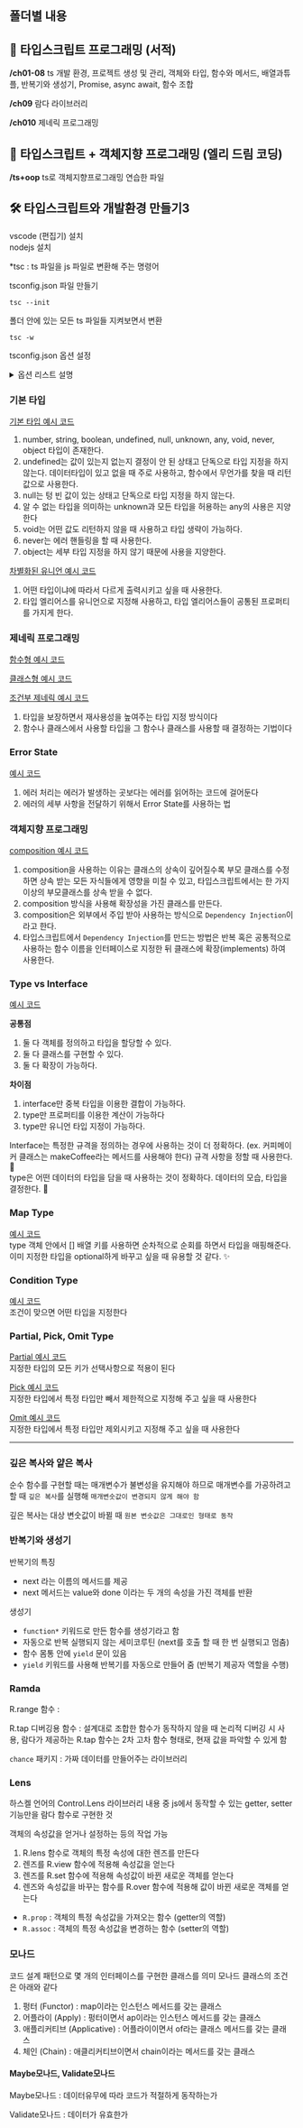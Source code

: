 ## 폴더별 내용
## 🧾 타입스크립트 프로그래밍 (서적)

**/ch01-08** ts 개발 환경, 프로젝트 생성 및 관리, 객체와 타입, 함수와 메서드, 배열과튜플, 반복기와 생성기, Promise, async await, 함수 조합

**/ch09**
람다 라이브러리

**/ch010**
제네릭 프로그래밍

## 🧾 타입스크립트 + 객체지향 프로그래밍 (엘리 드림 코딩)

**/ts+oop** ts로 객체지향프로그래밍 연습한 파일


##  🛠 타입스크립트와 개발환경 만들기3
vscode (편집기) 설치   
nodejs 설치   

*tsc : ts 파일을 js 파일로 변환해 주는 명령어

tsconfig.json 파일 만들기   
```
tsc --init
```
폴더 안에 있는 모든 ts 파일들 지켜보면서 변환
```
tsc -w
```


tsconfig.json 옵션 설정

<details>
<summary>옵션 리스트 설명</summary>

1. incremental : 수정된 부분만 컴파일 하겠다 (대신 디스크에 저장용량을 사용한다)   

2. target : 변환할 자바스크립트의 버전을 설정   

3. module : 컴파일할 때 모듈을 어떻게 구현할 것인지 결정 (웹 브라우저에서 동작 : amd, 노드제이에스에서 동작 : commonjs)   

4. lib: 옵션값이 없으면 target에 있는 버전의 모든 것들을 사용 가능하고, 옵션값이 있으면 해당 라이브러리만 사용한다. (보통은 false로 둔다)   

5. allowJs : 프로젝트 안에서 js를 같이 쓸 건지 결정   
6. checkJs : js 파일에서 에러를 잡고 싶을 때 설정   
7. jsx : react에 관련된 것을 사용할 것인지 설정   
8. declaration : 내가 만든 코드를 다른 사람에게 제공하는 라이브러리 형식으로 바꿀 것인지 설정 (보통은 사용하지 않는다)   
9. sourceMap : 키 값이 true면 트랜스파일 디렉터리에는 .js 이외에도 .js.map 파일이 생성, 자바스크립트 코드가 타입스크립트 코드의 어디에 해당하는지 알려주는 지표, 디버깅 시 사용 
10. outFile : 작성한 파일을 한 파일로 합칠 때 설정   
11. outDir : 트랜스파일된 ES5 자바스크립트 파일을 저장하는 디렉터리를 설정 
12. composite : incremental이 true이면 이전에 빌드된 정보들을 기억해서 더 빠르게 빌드하도록 설정   
13. tsBuildInfoFile : incremental이 true이면 관련된 정보들을 담을 수 있는 파일 지정   
14. removeComments : 코멘트를 전부 삭제   
15. noEmit : 에러 체크만 하고 js 변환하지 않는다   
16. importHelpers : ts를 엄청 예전 버전의 js로 변환할 때 문제가 되는 부분들이 있을 수 있는데 이 설정을 true로 두면 코드를 더 더해서 변환을 도와줄 때 설정   
17. isolatedModules : 각각의 파일을 다른 모듈로 변환할 때 설정   
18. noImpliciAny : false 설정 시 타입을 지정하지 않더라도 문제로 인식하지 않음   
19. strict : true 권장, 엄격한 확인을 하고 싶을 때 설정   
20. downlevellteration : generator 문법을 사용하기 위해 `true` 설정
21. moduleResolution : module 키 값이 commonjs면 node, amd면 classic으로 지정   
22. esModuleInterop : `chance`와 같은 AMD 방식을 전제로 구현된 라이브러리는 commonjs 방식으로 동작하는 타입스크립트 코드에 혼란을 줄 수 있어서 이런 경우를 대비해 키 값을 `true`로 설정   
23. paths : 소스 파일의 import 문에서 from 부분을 해석할 때 찾아야 하는 디렉터리를 설정   




</details>

### 기본 타입
[기본 타입 예시 코드](https://github.com/ksy8230/ts-work/commit/a9e8eabf52bf734c2e38c9a895fa3fa34f197a90)

1. number, string, boolean, undefined, null, unknown, any, void, never, object 타입이 존재한다.
2. undefined는 값이 있는지 없는지 결정이 안 된 상태고 단독으로 타입 지정을 하지 않는다. 데이터타입이 있고 없을 때 주로 사용하고, 함수에서 무언가를 찾을 때 리턴값으로 사용한다.
3. null는 텅 빈 값이 있는 상태고 단독으로 타입 지정을 하지 않는다. 
4. 알 수 없는 타입을 의미하는 unknown과 모든 타입을 허용하는 any의 사용은 지양한다
5. void는 어떤 값도 리턴하지 않을 때 사용하고 타입 생략이 가능하다.
6. never는 에러 핸들링을 할 때 사용한다.
6. object는 세부 타입 지정을 하지 않기 때문에 사용을 지양한다.

[차별화된 유니언 예시 코드](https://github.com/ksy8230/ts-work/commit/289909a48b20e185800da176a31e3361cabe259e#diff-ed36cc08ffd3f563c5b73015e75d4b38de411053eca3b18ae2cfb08e0eccce59)

1. 어떤 타입이냐에 따라서 다르게 출력시키고 싶을 때 사용한다.
2. 타입 엘리어스를 유니언으로 지정해 사용하고, 타입 엘리어스들이 공통된 프로퍼티를 가지게 한다.
### 제네릭 프로그래밍
[함수형 예시 코드](https://github.com/ksy8230/ts-work/commit/c3e5df591e0e1405141d8c2861b993f84447ce11#diff-98c5f3b7ea5425b3af6737542b0e09c6d146bc05def735af02ab4a0269db46aa)

[클래스형 예시 코드](https://github.com/ksy8230/ts-work/commit/37ebf3be2c45da272e6ddc2c50fe455601e3f836#diff-6d1736f167db480fd7f3e7cc85f035ea3716d395064a0732f6fd30e48ea94f27)

[조건부 제네릭 예시 코드](https://github.com/ksy8230/ts-work/commit/50da3648ad258817892165c4d6cc000d4ca395ec)

1. 타입을 보장하면서 재사용성을 높여주는 타입 지정 방식이다
2. 함수나 클래스에서 사용할 타입을 그 함수나 클래스를 사용할 때 결정하는 기법이다

### Error State
[예시 코드](https://github.com/ksy8230/ts-work/commit/89fa18cb32e6624a4ff8109a844892a518f27407#diff-474ef08f3363240d8aef7bfe49e4f18df75b1025e661f14fbb85606df9acfa4c)

1. 에러 처리는 에러가 발생하는 곳보다는 에러를 읽어하는 코드에 걸어둔다
2. 에러의 세부 사항을 전달하기 위해서 Error State를 사용하는 법

### 객체지향 프로그래밍
[composition 예시 코드](https://github.com/ksy8230/ts-work/commit/7b0007a269e90f1deabe2da171271e007319451c)

1. composition을 사용하는 이유는 클래스의 상속이 깊어질수록 부모 클래스를 수정하면 상속 받는 모든 자식들에게 영향을 미칠 수 있고, 타입스크립트에서는 한 가지 이상의 부모클래스를 상속 받을 수 없다.
2. composition 방식을 사용해 확장성을 가진 클래스를 만든다.
3. composition은 외부에서 주입 받아 사용하는 방식으로 `Dependency Injection`이라고 한다.
4. 타입스크립트에서 `Dependency Injection`를 만드는 방법은 반복 혹은 공통적으로 사용하는 함수 이름을 인터페이스로 지정한 뒤 클래스에 확장(implements) 하여 사용한다.

### Type vs Interface 
[예시 코드](https://github.com/ksy8230/ts-work/commit/2d0794602db0b47923eac3352e21d4d72e1d4836#diff-ecd99cca1a0053f031ca35fe1bf5a98d2c5748992c105b8ed4b078638fc7b055)   

**공통점**
1. 둘 다 객체를 정의하고 타입을 할당할 수 있다.
2. 둘 다 클래스를 구현할 수 있다.
3. 둘 다 확장이 가능하다.

**차이점**
1. interface만 중복 타입을 이용한 결합이 가능하다.
2. type만 프로퍼티를 이용한 계산이 가능하다
3. type만 유니언 타입 지정이 가능하다.

Interface는 특정한 규격을 정의하는 경우에 사용하는 것이 더 정확하다.  (ex. 커피메이커 클래스는 makeCoffee라는 메서드를 사용해야 한다) 규격 사항을 정할 때 사용한다. 🧾   
type은 어떤 데이터의 타입을 담을 때 사용하는 것이 정확하다. 데이터의 모습, 타입을 결정한다. 🎁

### Map Type
[예시 코드](https://github.com/ksy8230/ts-work/commit/f6b1ad652f874d2d5b10ca05e577b5adef8c4d7f#diff-38cb2b6452122a39ee0afd059ae9648d26d951f5725372b9698847654ad4ecce)   
type 객체 안에서 [] 배열 키를 사용하면 순차적으로 순회를 하면서 타입을 매핑해준다.   
이미 지정한 타입을 optional하게 바꾸고 싶을 때 유용할 것 같다. ✨

### Condition Type
[예시 코드](https://github.com/ksy8230/ts-work/commit/eb83e3a0d946976bb0774b90b26ed3d81720aa40#diff-345f3a14dd3df6d59eda6577e7b410b3ee39a326a11fb1ea7e0743fbb65dfd22)   
조건이 맞으면 어떤 타입을 지정한다

### Partial, Pick, Omit Type
[Partial 예시 코드](https://github.com/ksy8230/ts-work/commit/cc4f267e8fce01d09bf4ed51711062f56a7fea08#diff-da3a91ef35a73df98100d52f70200d2e795b7de637106f3f1f90b852dae60ee9)   
지정한 타입의 모든 키가 선택사항으로 적용이 된다

[Pick 예시 코드](https://github.com/ksy8230/ts-work/commit/38c701d3b3d73f6ec7e10b76f83f3817bf12754f#diff-cbbae8624bb8b5a51c7823eb75d757f0c91b574071d3a6cefce8ab511e584b16)   
지정한 타입에서 특정 타입만 빼서 제한적으로 지정해 주고 싶을 때 사용한다

[Omit 예시 코드](https://github.com/ksy8230/ts-work/commit/38c701d3b3d73f6ec7e10b76f83f3817bf12754f#diff-6c41de691989f1682772ee3169dc30950f3f3f884b092e2b398fdaa7f7bcc455)   
지정한 타입에서 특정 타입만 제외시키고 지정해 주고 싶을 때 사용한다


---
### 깊은 복사와 얕은 복사

순수 함수를 구현할 때는 매개변수가 불변성을 유지해야 하므로 매개변수를 가공하려고 할 때 `깊은 복사`를 실행해 `매개변숫값이 변경되지 않게 해야 함`

깊은 복사는 대상 변숫값이 바뀔 때 `원본 변숫값은 그대로인 형태로 동작`

### 반복기와 생성기

반복기의 특징
-  next 라는 이름의 메서드를 제공
-  next 메서드는 value와 done 이라는 두 개의 속성을 가진 객체를 반환

생성기
- `function*` 키워드로 만든 함수를 생성기라고 함
- 자동으로 반복 실행되지 않는 세미코루틴 (next를 호출 할 때 한 번 실행되고 멈춤)
- 함수 몸통 안에 `yield` 문이 있음
- `yield` 키워드를 사용해 반복기를 자동으로 만들어 줌 (반복기 제공자 역할을 수행)


### Ramda
R.range 함수 :

R.tap 디버깅용 함수 : 설계대로 조합한 함수가 동작하지 않을 때 논리적 디버깅 시 사용, 람다가 제공하는 R.tap 함수는 2차 고차 함수 형태로, 현재 값을 파악할 수 있게 함

`chance` 패키지 : 가짜 데이터를 만들어주는 라이브러리

### Lens
하스켈 언어의 Control.Lens 라이브러리 내용 중 js에서 동작할 수 있는 getter, setter 기능만을 람다 함수로 구현한 것

객체의 속성값을 얻거나 설정하는 등의 작업 가능

1. R.lens 함수로 객체의 특정 속성에 대한 렌즈를 만든다
2. 렌즈를 R.view 함수에 적용해 속성값을 얻는다
3. 렌즈를 R.set 함수에 적용해 속성값이 바뀐 새로운 객체를 얻는다
4. 렌즈와 속성값을 바꾸는 함수를 R.over 함수에 적용해 값이 바뀐 새로운 객체를 얻는다

- `R.prop` : 객체의 특정 속성값을 가져오는 함수 (getter의 역할)
- `R.assoc` : 객체의 특정 속성값을 변경하는 함수 (setter의 역할)


### 모나드
코드 설계 패턴으로 몇 개의 인터페이스를 구현한 클래스를 의미
모나드 클래스의 조건은 아래와 같다
1. 펑터 (Functor) : map이라는 인스턴스 메서드를 갖는 클래스
2. 어플라이 (Apply) : 펑터이면서 ap이라는 인스턴스 메서드를 갖는 클래스
3. 애플리커티브 (Applicative) : 어플라이이면서 of라는 클래스 메서드를 갖는 클래스
4. 체인 (Chain) : 애클리커티브이면서 chain이라는 메서드를 갖는 클래스

#### Maybe모나드, Validate모나드
Maybe모나드 : 데이터유무에 따라 코드가 적절하게 동작하는가

Validate모나드 : 데이터가 유효한가
